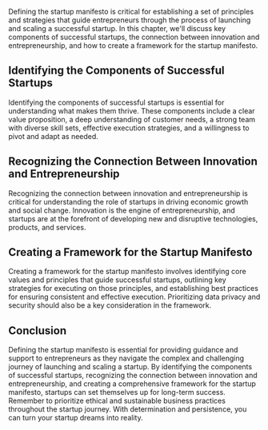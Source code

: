 
Defining the startup manifesto is critical for establishing a set of principles and strategies that guide entrepreneurs through the process of launching and scaling a successful startup. In this chapter, we'll discuss key components of successful startups, the connection between innovation and entrepreneurship, and how to create a framework for the startup manifesto.

Identifying the Components of Successful Startups
-------------------------------------------------

Identifying the components of successful startups is essential for understanding what makes them thrive. These components include a clear value proposition, a deep understanding of customer needs, a strong team with diverse skill sets, effective execution strategies, and a willingness to pivot and adapt as needed.

Recognizing the Connection Between Innovation and Entrepreneurship
------------------------------------------------------------------

Recognizing the connection between innovation and entrepreneurship is critical for understanding the role of startups in driving economic growth and social change. Innovation is the engine of entrepreneurship, and startups are at the forefront of developing new and disruptive technologies, products, and services.

Creating a Framework for the Startup Manifesto
----------------------------------------------

Creating a framework for the startup manifesto involves identifying core values and principles that guide successful startups, outlining key strategies for executing on those principles, and establishing best practices for ensuring consistent and effective execution. Prioritizing data privacy and security should also be a key consideration in the framework.

Conclusion
----------

Defining the startup manifesto is essential for providing guidance and support to entrepreneurs as they navigate the complex and challenging journey of launching and scaling a startup. By identifying the components of successful startups, recognizing the connection between innovation and entrepreneurship, and creating a comprehensive framework for the startup manifesto, startups can set themselves up for long-term success. Remember to prioritize ethical and sustainable business practices throughout the startup journey. With determination and persistence, you can turn your startup dreams into reality.

